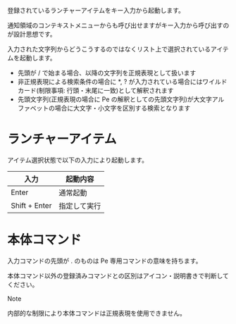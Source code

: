 登録されているランチャーアイテムをキー入力から起動します。

通知領域のコンテキストメニューからも呼び出せますがキー入力から呼び出すのが設計思想です。

入力された文字列からどうこうするのではなくリスト上で選択されているアイテムを起動します。

* 先頭が <MdInline kind="key">/</MdInline> で始まる場合、以降の文字列を正規表現として扱います
* 非正規表現による検索条件の場合に <MdInline kind="key">\*</MdInline>, <MdInline kind="key">?</MdInline> が入力されている場合にはワイルドカード(制限事項: 行頭・末尾に一致)として解釈されます
* 先頭文字列(正規表現の場合に Pe の解釈としての先頭文字列)が大文字アルファベットの場合に大文字・小文字を区別する検索となります

# ランチャーアイテム

アイテム選択状態で以下の入力により起動します。

| 入力 | 起動内容 |
|---|---|
| <MdInline kind="key">Enter</MdInline> | 通常起動 |
| <MdInline kind="key">Shift + Enter</MdInline> | 指定して実行 |

# 本体コマンド

入力コマンドの先頭が <MdInline kind="key">.</MdInline> のものは Pe 専用コマンドの意味を持ちます。

本体コマンド以外の登録済みコマンドとの区別はアイコン・説明書きで判断してください。

> [!NOTE]
> 内部的な制限により本体コマンドは正規表現を使用できません。
